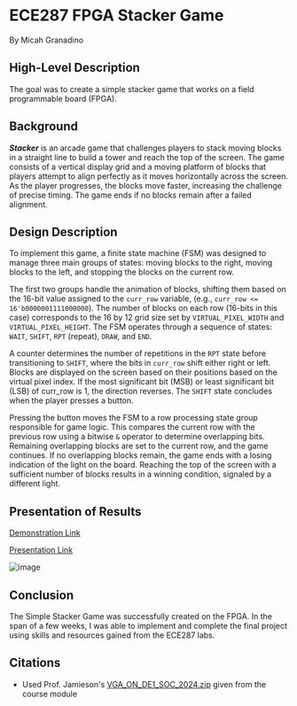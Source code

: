 # **ECE287 FPGA Stacker Game**
By Micah Granadino
## **High-Level Description**
The goal was to create a simple stacker game that works on a field programmable board (FPGA). 
## **Background**
**_Stacker_** is an arcade game that challenges players to stack moving blocks in a straight line to build a tower and reach the top of the screen. The game consists of a vertical display grid and a moving platform of blocks that players attempt to align perfectly as it moves horizontally across the screen. As the player progresses, the blocks move faster, increasing the challenge of precise timing. The game ends if no blocks remain after a failed alignment.
## **Design Description**
To implement this game, a finite state machine (FSM) was designed to manage three main groups of states: moving blocks to the right, moving blocks to the left, and stopping the blocks on the current row.

The first two groups handle the animation of blocks, shifting them based on the 16-bit value assigned to the `curr_row` variable, (e.g.,  `curr_row <= 16'b0000001111000000`). The number of blocks on each row (16-bits in this case) corresponds to the 16 by 12 grid size set by `VIRTUAL_PIXEL_WIDTH` and `VIRTUAL_PIXEL_HEIGHT`. 
The FSM operates through a sequence of states: `WAIT`, `SHIFT`, `RPT` (repeat), `DRAW`, and `END`.

A counter determines the number of repetitions in the `RPT` state before transitioning to `SHIFT`, where the bits in `curr_row` shift either right or left. Blocks are displayed on the screen based on their positions based on the virtual pixel index. If the most significant bit (MSB) or least significant bit (LSB) of curr_row is 1, the direction reverses. The `SHIFT` state concludes when the player presses a button.

Pressing the button moves the FSM to a row processing state group responsible for game logic. This compares the current row with the previous row using a bitwise `&` operator to determine overlapping bits. Remaining overlapping blocks are set to the current row, and the game continues. If no overlapping blocks remain, the game ends with a losing indication of the light on the board. Reaching the top of the screen with a sufficient number of blocks results in a winning condition, signaled by a different light.
## **Presentation of Results**
[Demonstration Link](https://youtu.be/UHpSS0TTxUQ)

[Presentation Link](https://docs.google.com/presentation/d/1d4UEsHCM6q2W1maMhoL606Iej-_W8gWb70ldDW4stCY/edit?usp=sharing)

![image](https://github.com/user-attachments/assets/0d975426-5fe0-4ac9-91e2-fb5e0891ec8f)
## **Conclusion**
The Simple Stacker Game was successfully created on the FPGA. In the span of a few weeks, I was able to implement and complete the final project using skills and resources gained from the ECE287 labs.
## **Citations**
* Used Prof. Jamieson's [VGA_ON_DE1_SOC_2024.zip](https://miamioh.instructure.com/files/33479708/download?download_frd=1) given from the course module
